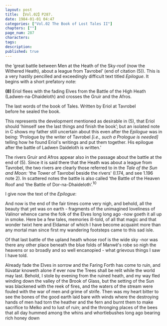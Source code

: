 ```yaml
---
layout: post
title: 【Vol.02】P287.
date: 1984-01-01 04:47
categories: ["Vol.02 The Book of Lost Tales II"]
chapters: [""]
page_num: 287
characters: 
tags: 
description: 
published: true
---
```


<p style="text-indent: 0;">
the ‘great battle between Men at the Heath of the Sky-roof (now the Withered Heath), about a league from Tavrobel’ (end of citation (5)). This is a very hastily pencilled and exceedingly difficult text titled <I>Epilogue</I>. It begins with a short prefatory note:
</p>

<B>(8)   </B>Eriol flees with the fading Elves from the Battle of the High Heath<BR>(Ladwen-na-Dhaideloth) and crosses the Gruir and the Afros.

The last words of the book of Tales. Written by Eriol at Tavrobel<BR>before he sealed the book.

This represents the development mentioned as desirable in (5), that Eriol should ‘himself see the last things and finish the book’; but an isolated note in C shows my father still uncertain about this even after the <I>Epilogue</I> was in being: ‘Prologue by the writer of Tavrobel <I>[i.e., such a Prologue is needed]</I> telling how he found Eriol's writings and put them together. His epilogue after the battle of Ladwen Daideloth is written.’

The rivers Gruir and Afros appear also in the passage about the battle at the end of (5). Since it is said there that the Heath was about a league from Tavrobel, the two rivers are clearly those referred to in the <I>Tale of the Sun and Moon:</I> ‘the Tower of Tavrobel beside the rivers' (I.174, and see 1.196 note 2<I></I>). In scattered notes the battle is also called ‘the Battle of the Heaven Roof and ‘the Battle of Dor-na-Dhaideloth’.<SUP>10</SUP>

I give now the text of the <I>Epilogue</I>:

And now is the end of the fair times come very nigh, and behold, all the beauty that yet was on earth - fragments of the unimagined loveliness of Valinor whence came the folk of the Elves long long ago -now goeth it all up in smoke. Here be a few tales, memories ill-told, of all that magic and that wonder twixt here and Eldamar of which I have become acquaint more than any mortal man since first my wandering footsteps came to this sad isle.

Of that last battle of the upland heath whose roof is the wide sky -nor was there any other place beneath the blue folds of Manwë's robe so nigh the heavens or so broadly and so well encanopied - what grievous things I saw I have told.

Already fade the Elves in sorrow and the Faring Forth has come to ruin, and Ilúvatar knoweth alone if ever now the Trees shall be relit while the world may last. Behold, I stole by evening from the ruined heath, and my way fled winding down the valley of the Brook of Glass, but the setting of the Sun was blackened with the reek of fires, and the waters of the stream were fouled with the war of men and grime of strife. Then was my heart bitter to see the bones of the good earth laid bare with winds where the destroying hands of men had torn the heather and the fern and burnt them to make sacrifice to Melko and to lust of ruin; and the thronging places of the bees that all day hummed among the whins and whortlebushes long ago bearing rich honey down

